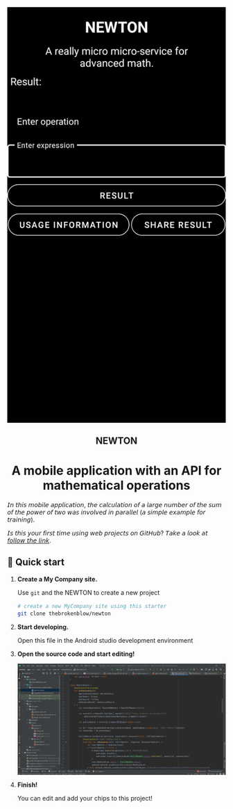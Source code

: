 <div style="text-align: center;">
    <img alt="Main Activity" align="center" src="https://github.com/thebrokenblow/newton/blob/master/photo/Screenshot_20200705-202614_NEWTON.jpg"/>
</div> 

<h2 align="center"> NEWTON </h2>

<h1 align="center"> A mobile application with an API for mathematical operations </h1>


𝘐𝘯 𝘵𝘩𝘪𝘴 𝘮𝘰𝘣𝘪𝘭𝘦 𝘢𝘱𝘱𝘭𝘪𝘤𝘢𝘵𝘪𝘰𝘯, 𝘵𝘩𝘦 𝘤𝘢𝘭𝘤𝘶𝘭𝘢𝘵𝘪𝘰𝘯 𝘰𝘧 𝘢 𝘭𝘢𝘳𝘨𝘦 𝘯𝘶𝘮𝘣𝘦𝘳 𝘰𝘧 𝘵𝘩𝘦 𝘴𝘶𝘮 𝘰𝘧 𝘵𝘩𝘦 𝘱𝘰𝘸𝘦𝘳 𝘰𝘧 𝘵𝘸𝘰 𝘸𝘢𝘴 𝘪𝘯𝘷𝘰𝘭𝘷𝘦𝘥 𝘪𝘯 𝘱𝘢𝘳𝘢𝘭𝘭𝘦𝘭 (𝘢 𝘴𝘪𝘮𝘱𝘭𝘦 𝘦𝘹𝘢𝘮𝘱𝘭𝘦 𝘧𝘰𝘳 𝘵𝘳𝘢𝘪𝘯𝘪𝘯𝘨).

𝘐𝘴 𝘵𝘩𝘪𝘴 𝘺𝘰𝘶𝘳 𝘧𝘪𝘳𝘴𝘵 𝘵𝘪𝘮𝘦 𝘶𝘴𝘪𝘯𝘨 𝘸𝘦𝘣 𝘱𝘳𝘰𝘫𝘦𝘤𝘵𝘴 𝘰𝘯 𝘎𝘪𝘵𝘏𝘶𝘣? 𝘛𝘢𝘬𝘦 𝘢 𝘭𝘰𝘰𝘬 𝘢𝘵 [𝘧𝘰𝘭𝘭𝘰𝘸 𝘵𝘩𝘦 𝘭𝘪𝘯𝘬](https://github.com/thebrokenblow/newton).

## 🚀 Quick start

1. **Create a My Company site.**

    Use `git` and the NEWTON to create a new project

    ```sh
    # create a new MyCompany site using this starter
    git clone thebrokenblow/newton
    ```

2. **Start developing.**

    Open this file in the Android studio development environment


3. **Open the source code and start editing!**

    <img alt="IDE" align="center" src="https://github.com/thebrokenblow/newton/blob/master/photo/screen.PNG" />

4. **Finish!**

   You can edit and add your chips to this project!